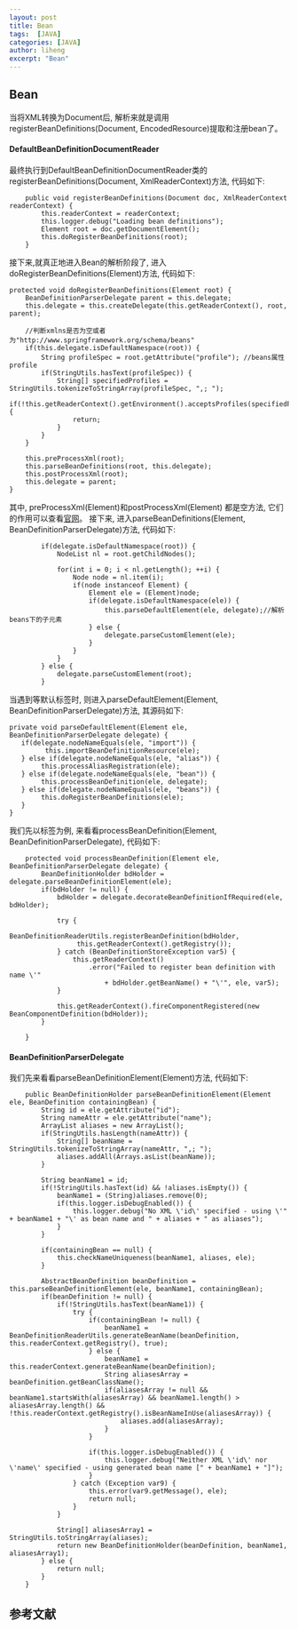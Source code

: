 ```yaml
---
layout: post
title: Bean
tags:  [JAVA]
categories: [JAVA]
author: liheng
excerpt: "Bean"
---
```

## Bean

当将XML转换为Document后, 解析来就是调用registerBeanDefinitions(Document, EncodedResource)提取和注册bean了。


#### DefaultBeanDefinitionDocumentReader

最终执行到DefaultBeanDefinitionDocumentReader类的registerBeanDefinitions(Document, XmlReaderContext)方法,
代码如下:

```
    public void registerBeanDefinitions(Document doc, XmlReaderContext readerContext) {
        this.readerContext = readerContext;
        this.logger.debug("Loading bean definitions");
        Element root = doc.getDocumentElement();
        this.doRegisterBeanDefinitions(root);
    }
```

接下来,就真正地进入Bean的解析阶段了, 进入doRegisterBeanDefinitions(Element)方法, 代码如下:

```
protected void doRegisterBeanDefinitions(Element root) {
    BeanDefinitionParserDelegate parent = this.delegate;
    this.delegate = this.createDelegate(this.getReaderContext(), root, parent);
        
    //判断xmlns是否为空或者为"http://www.springframework.org/schema/beans"
    if(this.delegate.isDefaultNamespace(root)) { 
        String profileSpec = root.getAttribute("profile"); //beans属性profile
        if(StringUtils.hasText(profileSpec)) {
            String[] specifiedProfiles = StringUtils.tokenizeToStringArray(profileSpec, ",; ");
            if(!this.getReaderContext().getEnvironment().acceptsProfiles(specifiedProfiles)) {
                return;
            }
        }
    }

    this.preProcessXml(root);
    this.parseBeanDefinitions(root, this.delegate);
    this.postProcessXml(root);
    this.delegate = parent;
}
```

其中, preProcessXml(Element)和postProcessXml(Element) 都是空方法, 它们的作用可以查看[官网][PrePostProcessXML]。
接下来, 进入parseBeanDefinitions(Element, BeanDefinitionParserDelegate)方法, 代码如下:

```
        if(delegate.isDefaultNamespace(root)) {
            NodeList nl = root.getChildNodes();

            for(int i = 0; i < nl.getLength(); ++i) {
                Node node = nl.item(i);
                if(node instanceof Element) {
                    Element ele = (Element)node;
                    if(delegate.isDefaultNamespace(ele)) {
                        this.parseDefaultElement(ele, delegate);//解析beans下的子元素
                    } else {
                        delegate.parseCustomElement(ele);
                    }
                }
            }
        } else {
            delegate.parseCustomElement(root);
        }
```

当遇到<bean/>等默认标签时, 则进入parseDefaultElement(Element, BeanDefinitionParserDelegate)方法, 其源码如下:

```
private void parseDefaultElement(Element ele, BeanDefinitionParserDelegate delegate) {
   if(delegate.nodeNameEquals(ele, "import")) {
         this.importBeanDefinitionResource(ele);
   } else if(delegate.nodeNameEquals(ele, "alias")) {
        this.processAliasRegistration(ele);
   } else if(delegate.nodeNameEquals(ele, "bean")) {
        this.processBeanDefinition(ele, delegate);
   } else if(delegate.nodeNameEquals(ele, "beans")) {
        this.doRegisterBeanDefinitions(ele);
   }
}
```

我们先以<bean />标签为例, 来看看processBeanDefinition(Element, BeanDefinitionParserDelegate), 代码如下:

```
    protected void processBeanDefinition(Element ele, BeanDefinitionParserDelegate delegate) {
        BeanDefinitionHolder bdHolder = delegate.parseBeanDefinitionElement(ele);
        if(bdHolder != null) {
            bdHolder = delegate.decorateBeanDefinitionIfRequired(ele, bdHolder);

            try {
                BeanDefinitionReaderUtils.registerBeanDefinition(bdHolder,
                 this.getReaderContext().getRegistry());
            } catch (BeanDefinitionStoreException var5) {
                this.getReaderContext()
                    .error("Failed to register bean definition with name \'"
                        + bdHolder.getBeanName() + "\'", ele, var5);
            }

            this.getReaderContext().fireComponentRegistered(new BeanComponentDefinition(bdHolder));
        }

    }
```

#### BeanDefinitionParserDelegate
我们先来看看parseBeanDefinitionElement(Element)方法, 代码如下:

```
    public BeanDefinitionHolder parseBeanDefinitionElement(Element ele, BeanDefinition containingBean) {
        String id = ele.getAttribute("id");
        String nameAttr = ele.getAttribute("name");
        ArrayList aliases = new ArrayList();
        if(StringUtils.hasLength(nameAttr)) {
            String[] beanName = StringUtils.tokenizeToStringArray(nameAttr, ",; ");
            aliases.addAll(Arrays.asList(beanName));
        }

        String beanName1 = id;
        if(!StringUtils.hasText(id) && !aliases.isEmpty()) {
            beanName1 = (String)aliases.remove(0);
            if(this.logger.isDebugEnabled()) {
                this.logger.debug("No XML \'id\' specified - using \'" + beanName1 + "\' as bean name and " + aliases + " as aliases");
            }
        }

        if(containingBean == null) {
            this.checkNameUniqueness(beanName1, aliases, ele);
        }

        AbstractBeanDefinition beanDefinition = this.parseBeanDefinitionElement(ele, beanName1, containingBean);
        if(beanDefinition != null) {
            if(!StringUtils.hasText(beanName1)) {
                try {
                    if(containingBean != null) {
                        beanName1 = BeanDefinitionReaderUtils.generateBeanName(beanDefinition, this.readerContext.getRegistry(), true);
                    } else {
                        beanName1 = this.readerContext.generateBeanName(beanDefinition);
                        String aliasesArray = beanDefinition.getBeanClassName();
                        if(aliasesArray != null && beanName1.startsWith(aliasesArray) && beanName1.length() > aliasesArray.length() && !this.readerContext.getRegistry().isBeanNameInUse(aliasesArray)) {
                            aliases.add(aliasesArray);
                        }
                    }

                    if(this.logger.isDebugEnabled()) {
                        this.logger.debug("Neither XML \'id\' nor \'name\' specified - using generated bean name [" + beanName1 + "]");
                    }
                } catch (Exception var9) {
                    this.error(var9.getMessage(), ele);
                    return null;
                }
            }

            String[] aliasesArray1 = StringUtils.toStringArray(aliases);
            return new BeanDefinitionHolder(beanDefinition, beanName1, aliasesArray1);
        } else {
            return null;
        }
    }
```

[PrePostProcessXML]: http://docs.spring.io/spring-framework/docs/current/javadoc-api/org/springframework/beans/factory/xml/DefaultBeanDefinitionDocumentReader.html#postProcessXml-org.w3c.dom.Element-

## 参考文献



